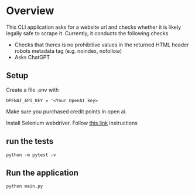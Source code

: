 
# Overview
This CLI application asks for a website url and checks whether it is likely legally safe to scrape it.
Currently, it conducts the following checks
* Checks that theres is no prohibitive values in the returned HTML header robots metadata tag (e.g. noindex, nofollow)
* Asks ChatGPT 

## Setup
Create a file .env with 
```
OPENAI_API_KEY = '<Your OpenAI key>
```

Make sure you purchased credit points in open ai.

Install Selenium webdriver. Follow [this link](https://www.geeksforgeeks.org/how-to-install-selenium-on-macos/) instructions

## run the tests
```
python -m pytest -v
```

## Run the application
```
python main.py
```
